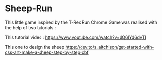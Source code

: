 # Sheep-Run

This little game inspired by the T-Rex Run Chrome Game was realised with the help of two tutorials : 

This tutorial video : https://www.youtube.com/watch?v=dQ6lYd6dyTI
 
This one to design the sheep https://dev.to/s_aitchison/get-started-with-css-art-make-a-sheep-step-by-step-cbf